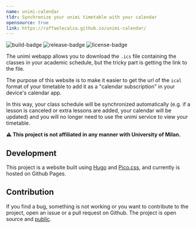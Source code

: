 ```yaml
---
name: unimi-calendar
tldr: Synchronize your unimi timetable with your calendar 
opensource: true
link: https://raffaelecalza.github.io/unimi-calendar/
---
```


![build-badge](https://img.shields.io/github/deployments/raffaelecalza/unimi-calendar/github-pages?style=flat-square) ![release-badge](https://img.shields.io/github/v/release/raffaelecalza/unimi-calendar?style=flat-square) ![license-badge](https://img.shields.io/github/license/raffaelecalza/unimi-calendar?style=flat-square)

The unimi webapp allows you to download the `.ics` file containing the classes in your academic schedule, but the tricky part is getting the link to the file.

The purpose of this website is to make it easier to get the url of the `ical` format of your timetable to add it as a "calendar subscription" in your device's calendar app.

In this way, your class schedule will be synchronized automatically (e.g. if a lesson is canceled or extra lessons are added, your calendar will be updated) and you will no longer need to use the unimi service to view your timetable.

**⚠️ This project is not affiliated in any manner with University of Milan.**

## Development

This project is a website built using [Hugo](https://gohugo.io/) and [Pico.css](https://picocss.com/), and currently is hosted on Github Pages.

## Contribution

If you find a bug, something is not working or you want to contribute to the project, open an issue or a pull request on Github. The project is open source and [public](https://github.com/raffaelecalza/unimi-calendar/).